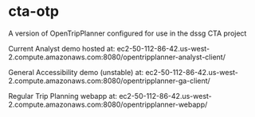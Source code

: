 cta-otp
============

A version of OpenTripPlanner configured for use in the dssg CTA project

Current Analyst demo hosted at: ec2-50-112-86-42.us-west-2.compute.amazonaws.com:8080/opentripplanner-analyst-client/

General Accessibility demo (unstable) at: ec2-50-112-86-42.us-west-2.compute.amazonaws.com:8080/opentripplanner-ga-client/

Regular Trip Planning webapp at: ec2-50-112-86-42.us-west-2.compute.amazonaws.com:8080/opentripplanner-webapp/
